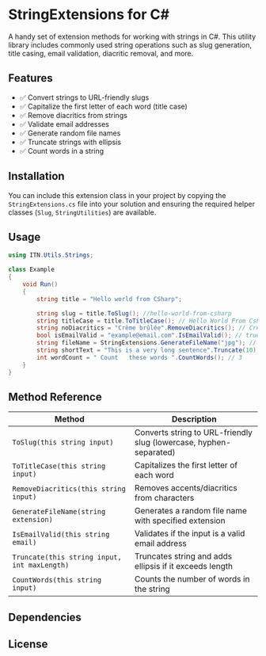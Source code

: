 ﻿# StringExtensions for C#

A handy set of extension methods for working with strings in C#. This utility library includes commonly used string operations such as slug generation, title casing, email validation, diacritic removal, and more.

## Features

- ✅ Convert strings to URL-friendly slugs
- ✅ Capitalize the first letter of each word (title case)
- ✅ Remove diacritics from strings
- ✅ Validate email addresses
- ✅ Generate random file names
- ✅ Truncate strings with ellipsis
- ✅ Count words in a string

## Installation

You can include this extension class in your project by copying the `StringExtensions.cs` file into your solution and ensuring the required helper classes (`Slug`, `StringUtilities`) are available.

## Usage

```csharp
using ITN.Utils.Strings;

class Example
{
    void Run()
    {
        string title = "Hello world from CSharp";

        string slug = title.ToSlug(); //hello-world-from-csharp
        string titleCase = title.ToTitleCase(); // Hello World From Csharp
        string noDiacritics = "Crème brûlée".RemoveDiacritics(); // Creme brulee
        bool isEmailValid = "example@email.com".IsEmailValid(); // true
        string fileName = StringExtensions.GenerateFileName("jpg"); // e.g., 20250807105626143.jpg
        string shortText = "This is a very long sentence".Truncate(10); // "This is..."
        int wordCount = " Count   these words ".CountWords(); // 3
    }
}
```

## Method Reference

| Method                                       | Description                                                        |
| -------------------------------------------- | ------------------------------------------------------------------ |
| `ToSlug(this string input)`                  | Converts string to URL-friendly slug (lowercase, hyphen-separated) |
| `ToTitleCase(this string input)`             | Capitalizes the first letter of each word                          |
| `RemoveDiacritics(this string input)`        | Removes accents/diacritics from characters                         |
| `GenerateFileName(string extension)`         | Generates a random file name with specified extension              |
| `IsEmailValid(this string email)`            | Validates if the input is a valid email address                    |
| `Truncate(this string input, int maxLength)` | Truncates string and adds ellipsis if it exceeds length            |
| `CountWords(this string input)`              | Counts the number of words in the string                           |

## Dependencies

## License
